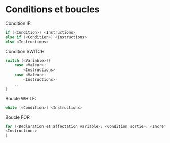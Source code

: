 # Conditions et boucles

Condition IF:
```c++
if (<Condition>) <Instructions>
else if (<Condition>) <Instructions>
else <Instructions>

```
Condition SWITCH  

```c++
switch (<Variable>){
	case <Valeur>:
		<Instructions>
	case <Valeur>:
		<Instructions>
	...
}

```
Boucle WHILE:
```c++
while (<Condition>) <Instructions>

```
Boucle FOR
```c++
for (<Declaration et affectation variable>; <Condition sortie>; <Increment>){
<Instructions>
}

```

